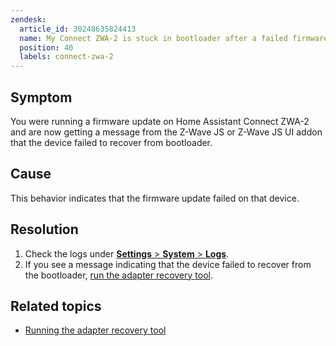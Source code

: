 ```yaml
---
zendesk:
  article_id: 30248635824413
  name: My Connect ZWA-2 is stuck in bootloader after a failed firmware update
  position: 40
  labels: connect-zwa-2
---
```


## Symptom

You were running a firmware update on Home Assistant Connect ZWA-2 and are now getting a message from the Z-Wave JS or Z-Wave JS UI addon that the device failed to recover from bootloader.

## Cause

This behavior indicates that the firmware update failed on that device.

## Resolution

1. Check the logs under [**Settings** > **System** > **Logs**](https://my.home-assistant.io/redirect/logs/).
2. If you see a message indicating that the device failed to recover from the bootloader, [run the adapter recovery tool](/hc/en-us/articles/30248838949405).

## Related topics

- [Running the adapter recovery tool](/hc/en-us/articles/30248838949405)